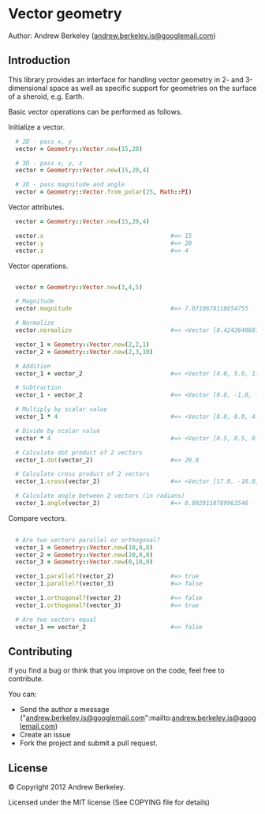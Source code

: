Vector geometry
========

Author: Andrew Berkeley (andrew.berkeley.is@googlemail.com)

Introduction
------------
This library provides an interface for handling vector geometry in 2- and 3-dimensional space as well as specific support for geometries on the surface of a sheroid, e.g. Earth.

Basic vector operations can be performed as follows.

Initialize a vector.

```ruby
  # 2D - pass x, y
  vector = Geometry::Vector.new(15,20)

  # 3D - pass x, y, z
  vector = Geometry::Vector.new(15,20,4)

  # 2D - pass magnitude and angle 
  vector = Geometry::Vector.from_polar(25, Math::PI)
```

Vector attributes.

```ruby
  vector = Geometry::Vector.new(15,20,4)

  vector.x                                    #=> 15
  vector.y                                    #=> 20
  vector.z                                    #=> 4

```

Vector operations.

```ruby

  vector = Geometry::Vector.new(3,4,5)

  # Magnitude
  vector.magnitude                            #=> 7.0710678118654755

  # Normalize
  vector.normalize                            #=> <Vector [0.4242640687119285, 0.565685424949238, 0.7071067811865475]>

  vector_1 = Geometry::Vector.new(2,2,1)
  vector_2 = Geometry::Vector.new(2,3,10)

  # Addition
  vector_1 + vector_2                         #=> <Vector [4.0, 5.0, 11.0]>

  # Subtraction
  vector_1 - vector_2                         #=> <Vector [0.0, -1.0, -9.0]>

  # Multiply by scalar value
  vector_1 * 4                                #=> <Vector [8.0, 8.0, 4.0]>

  # Divide by scalar value
  vector * 4                                  #=> <Vector [0.5, 0.5, 0.25]>

  # Calculate dot product of 2 vectors
  vector_1.dot(vector_2)                      #=> 20.0

  # Calculate cross product of 2 vectors
  vector_1.cross(vector_2)                    #=> <Vector [17.0, -18.0, 2.0]>

  # Calculate angle between 2 vectors (in radians)
  vector_1.angle(vector_2)                    #=> 0.8929110789963546 

```

Compare vectors.

```ruby
  
  # Are two vectors parallel or orthogonal?
  vector_1 = Geometry::Vector.new(10,0,0)
  vector_2 = Geometry::Vector.new(20,0,0)
  vector_3 = Geometry::Vector.new(0,10,0)

  vector_1.parallel?(vector_2)                #=> true
  vector_1.parallel?(vector_3)                #=> false

  vector_1.orthogonal?(vector_2)              #=> false
  vector_1.orthogonal?(vector_3)              #=> true

  # Are two vectors equal
  vector_1 == vector_2                        #=> false
```

Contributing
------------

If you find a bug or think that you improve on the code, feel free to contribute.

You can:

* Send the author a message ("andrew.berkeley.is@googlemail.com":mailto:andrew.berkeley.is@googlemail.com)
* Create an issue
* Fork the project and submit a pull request.


License
-------

© Copyright 2012 Andrew Berkeley.

Licensed under the MIT license (See COPYING file for details)